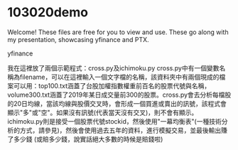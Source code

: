 # 103020demo
Welcome! These files are free for you to view and use. These go along with my presentation, showcasing yfinance and PTX.

yfinance

我在這裡放了兩個示範程式：cross.py及ichimoku.py
cross.py中有一個變數名稱為filename，可以在這裡輸入一個文字檔的名稱，該資料夾中有兩個現成的檔案可以用：top100.txt涵蓋了台股加權指數權重前百名的股票代號與名稱，volume300.txt涵蓋了2019年某日成交量前300的股票。cross.py會去分析每檔股的20日均線，當該均線與股價交叉時，會形成一個買進或賣出的訊號，該程式會顯示"多"或"空"。如果沒有訊號(代表當天沒有交叉)，則不會有顯示。
ichimoku.py則是接受一個股票代號stockid，然後使用"一幕均衡表"(一種技術分析的方式，請參見)，然後會使用過去五年的資料，進行模擬交易，並最後輸出賺了多少錢 (或賠多少錢，說實話絕大多數的時候是賠錢啦)
